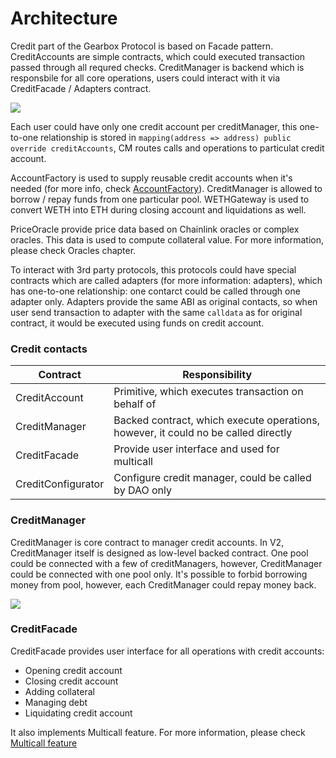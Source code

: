 # Architecture

Credit part of the Gearbox Protocol is based on Facade pattern. CreditAccounts are simple contracts, which could executed transaction passed through all requred checks. CreditManager is backend which is responsbile for all core operations, users could interact with it via CreditFacade / Adapters contract. 

![](/images/credit/creditArchitecture.jpg)

Each user could have only one credit account per creditManager, this one-to-one relationship is stored in `mapping(address => address) public override creditAccounts`, CM routes calls and operations to particulat credit account.

AccountFactory is used to supply reusable credit accounts when it's needed (for more info, check [AccountFactory](/docs/documentation/architecture/account-factory)). CreditManager is allowed to borrow / repay funds from one particular pool. WETHGateway is used to convert WETH into ETH during closing account and liquidations as well.

PriceOracle provide price data based on Chainlink oracles or complex oracles. This data is used to compute collateral value. For more information, please check Oracles chapter.

To interact with 3rd party protocols, this protocols could have special contracts which are called adapters (for more information: adapters), which has one-to-one relationship: one contarct could be called through one adapter only. Adapters provide the same ABI as original contacts, so when user send transaction to adapter with the same `calldata` as for original contract, it would be executed using funds on credit account.

### Credit contacts

| Contract           | Responsibility                                                                     |
| ------------------ | ---------------------------------------------------------------------------------- |
| CreditAccount      | Primitive, which executes transaction on behalf of                                 |
| CreditManager      | Backed contract, which execute operations, however, it could no be called directly |
| CreditFacade       | Provide user interface and used for multicall                                      |
| CreditConfigurator | Configure credit manager, could be called by DAO only                              |


### CreditManager

CreditManager is core contract to manager credit accounts. In V2, CreditManager itself is designed as low-level backed contract.  One pool could be connected with a few of creditManagers, however, CreditManager could be connected with one pool only. It's possible to forbid borrowing money from pool, however, each CreditManager could repay money back.

![](/images/credit/poolCreditManagers.jpg)

### CreditFacade

CreditFacade provides user interface for all operations with credit accounts:

- Opening credit account
- Closing credit account
- Adding collateral
- Managing debt
- Liquidating credit account

It also implements Multicall feature. For more information, please check [Multicall feature](/docs/documentation/credit/multicall)
